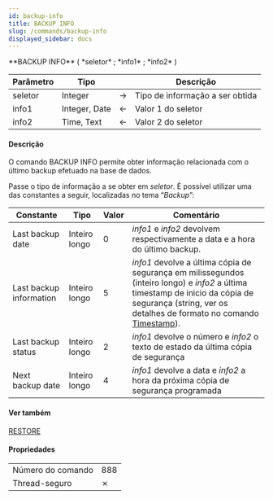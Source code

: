 ```yaml
---
id: backup-info
title: BACKUP INFO
slug: /commands/backup-info
displayed_sidebar: docs
---
```


<!--REF #_command_.BACKUP INFO.Syntax-->**BACKUP INFO** ( *seletor* ; *info1* ; *info2* )<!-- END REF-->
<!--REF #_command_.BACKUP INFO.Params-->
| Parâmetro | Tipo |  | Descrição |
| --- | --- | --- | --- |
| seletor | Integer | &#8594;  | Tipo de informação a ser obtida |
| info1 | Integer, Date | &#8592; | Valor 1 do seletor |
| info2 | Time, Text | &#8592; | Valor 2 do seletor |

<!-- END REF-->

#### Descrição 

<!--REF #_command_.BACKUP INFO.Summary-->O comando BACKUP INFO permite obter informação relacionada com o último backup efetuado na base de dados.<!-- END REF-->

Passe o tipo de informação a se obter em *seletor*. É possível utilizar uma das constantes a seguir, localizadas no tema “*Backup*”:

| Constante               | Tipo          | Valor | Comentário                                                                                                                                                                                                           |
| ----------------------- | ------------- | ----- | -------------------------------------------------------------------------------------------------------------------------------------------------------------------------------------------------------------------- |
| Last backup date        | Inteiro longo | 0     | *info1* e *info2* devolvem respectivamente a data e a hora do último backup.                                                                                                                                         |
| Last backup information | Inteiro longo | 5     | *info1* devolve a última cópia de segurança em milissegundos (inteiro longo) e *info2* a última timestamp de inicio da cópia de segurança (string, ver os detalhes de formato no comando [Timestamp](timestamp.md)). |
| Last backup status      | Inteiro longo | 2     | *info1* devolve o número e *info2* o texto de estado da última cópia de segurança                                                                                                                                    |
| Next backup date        | Inteiro longo | 4     | *info1* devolve a data e *info2* a hora da próxima cópia de segurança programada                                                                                                                                     |

#### Ver também 

[RESTORE](restore.md)  

#### Propriedades

|  |  |
| --- | --- |
| Número do comando | 888 |
| Thread-seguro | &cross; |


